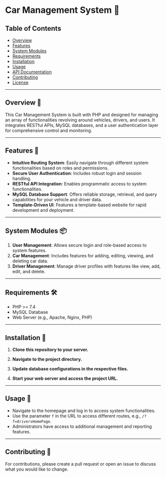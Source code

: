 # Car Management System 🚗

## Table of Contents

- [Overview](#overview)
- [Features](#features)
- [System Modules](#system-modules)
- [Requirements](#requirements)
- [Installation](#installation)
- [Usage](#usage)
- [API Documentation](#api-documentation)
- [Contributing](#contributing)
- [License](#license)

---

## Overview 📖

This Car Management System is built with PHP and designed for managing an array of functionalities revolving around vehicles, drivers, and users. It integrates RESTful APIs, MySQL databases, and a user authentication layer for comprehensive control and monitoring.

---

## Features 🌟

- **Intuitive Routing System**: Easily navigate through different system functionalities based on roles and permissions.
- **Secure User Authentication**: Includes robust login and session handling.
- **RESTful API Integration**: Enables programmatic access to system functionalities.
- **MySQL Database Support**: Offers reliable storage, retrieval, and query capabilities for your vehicle and driver data.
- **Template-Driven UI**: Features a template-based website for rapid development and deployment.

---

## System Modules 📦

1. **User Management**: Allows secure login and role-based access to system features.
2. **Car Management**: Includes features for adding, editing, viewing, and deleting car data.
3. **Driver Management**: Manage driver profiles with features like view, add, edit, and delete.

---

## Requirements 🛠

- PHP >= 7.4
- MySQL Database
- Web Server (e.g., Apache, Nginx, PHP)

---

## Installation 💽

1. **Clone this repository to your server.**

2. **Navigate to the project directory.**

3. **Update database configurations in the respective files.**

4. **Start your web server and access the project URL.**

---

## Usage 📝

- Navigate to the homepage and log in to access system functionalities.
- Use the parameter `f` in the URL to access different routes, e.g., `/?f=driversHomePage`.
- Administrators have access to additional management and reporting features.

---

## Contributing 👥

For contributions, please create a pull request or open an issue to discuss what you would like to change.

